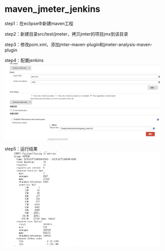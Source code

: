 # maven_jmeter_jenkins
step1：在eclipse中新建maven工程

step2：新建目录src/test/jmeter，拷贝jmter的项目jmx到该目录

step3：修改pom.xml，添加jmter-maven-plugin和jmeter-analysis-maven-plugin

step4：配置jenkins
![image](https://github.com/dongxiaobing/maven_jmeter_jenkins/blob/master/pic/jenkins_conf.jpg)





step5：运行结果
![image](https://github.com/dongxiaobing/maven_jmeter_jenkins/blob/master/pic/build_success.jpg)
